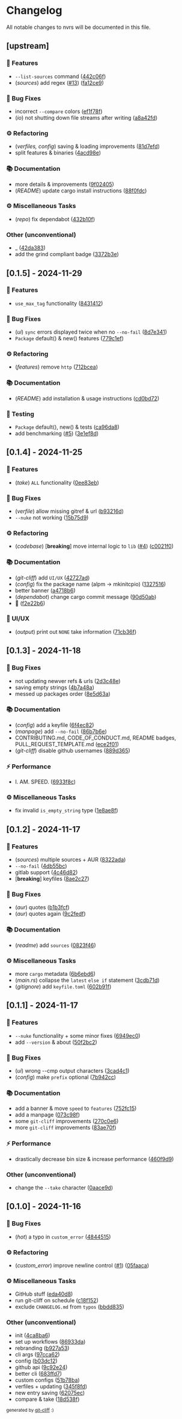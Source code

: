 # Changelog

All notable changes to nvrs will be documented in this file.

## [upstream]

### 🚀 Features

- `--list-sources` command ([442c06f](https://github.com/adamperkowski/nvrs/commit/442c06f0e56f4adcc0c2ad44d042997cb088a930))
- (*sources*) add regex ([#13](https://github.com/adamperkowski/nvrs/issues/13)) ([fa12ce9](https://github.com/adamperkowski/nvrs/commit/fa12ce9691adbdcf51990eb8416aedf4fdc7d36b))

### 🐛 Bug Fixes

- incorrect `--compare` colors ([ef1f78f](https://github.com/adamperkowski/nvrs/commit/ef1f78fed76f883986734b7e3220b2f56508a5f0))
- (*io*) not shutting down file streams after writing ([a8a42fd](https://github.com/adamperkowski/nvrs/commit/a8a42fdf03bfde7aeee563fbd6f9d7af832bc70e))

### ⚙️ Refactoring

- (*verfiles, config*) saving & loading improvements ([81d7efd](https://github.com/adamperkowski/nvrs/commit/81d7efd24b9b425f59bec1cdbb588bc25ed433cb))
- split features & binaries ([4acd98e](https://github.com/adamperkowski/nvrs/commit/4acd98e5d2c5df0845c6bd512cb40f705da9361e))

### 📚 Documentation

- more details & improvements ([9f02405](https://github.com/adamperkowski/nvrs/commit/9f02405339c3520340899313365f0de2fb3d65c5))
- (*README*) update cargo install instructions ([88f0fdc](https://github.com/adamperkowski/nvrs/commit/88f0fdce435c50df44c3ae2cfd5d1087df4376fc))

### ⚙️ Miscellaneous Tasks

- (*repo*) fix dependabot ([432b10f](https://github.com/adamperkowski/nvrs/commit/432b10f32199ecd7a33c2d9643a5e1f512db862c))

### Other (unconventional)

- _ ([42da383](https://github.com/adamperkowski/nvrs/commit/42da3838cc80f5929fb592cfa8468f166238c32f))
- add the grind compliant badge ([3372b3e](https://github.com/adamperkowski/nvrs/commit/3372b3e7505d4854b10a63851743d54acffe1f7b))

## [0.1.5] - 2024-11-29

### 🚀 Features

- `use_max_tag` functionality ([8431412](https://github.com/adamperkowski/nvrs/commit/843141248520b7a784cae15c0571cd23e68d277e))

### 🐛 Bug Fixes

- (*ui*) `sync` errors displayed twice when no `--no-fail` ([8d7e341](https://github.com/adamperkowski/nvrs/commit/8d7e3413e258ac1b1a38256de10f02d8f078d68d))
- `Package` default() & new() features ([779c1ef](https://github.com/adamperkowski/nvrs/commit/779c1ef7e21c4ed6c31a524797a3f94c8678a3d5))

### ⚙️ Refactoring

- (*features*) remove `http` ([712bcea](https://github.com/adamperkowski/nvrs/commit/712bceae2626838af664df10dd967cb4a2819ab8))

### 📚 Documentation

- (*README*) add installation & usage instructions ([cd0bd72](https://github.com/adamperkowski/nvrs/commit/cd0bd7269f35ccb559f81abfda62c69ae06bce79))

### 🧪 Testing

- `Package` default(), new() & tests ([ca96da8](https://github.com/adamperkowski/nvrs/commit/ca96da8381da62cea1b01fd1f1d0363b7e5d1f9b))
- add benchmarking ([#5](https://github.com/adamperkowski/nvrs/issues/5)) ([3e1ef8d](https://github.com/adamperkowski/nvrs/commit/3e1ef8dbc6030073523d332652b3200016591071))

## [0.1.4] - 2024-11-25

### 🚀 Features

- (*take*) `ALL` functionality ([0ee83eb](https://github.com/adamperkowski/nvrs/commit/0ee83eb785f939780c8e07920c1f98a8a258d158))

### 🐛 Bug Fixes

- (*verfile*) allow missing gitref & url ([b93216d](https://github.com/adamperkowski/nvrs/commit/b93216d5146a672897e11938668e05cfa859cfac))
- `--nuke` not working ([15b75d9](https://github.com/adamperkowski/nvrs/commit/15b75d99667a4c52d0d9b093704aa02ca4d35e3e))

### ⚙️ Refactoring

- (*codebase*) [**breaking**] move internal logic to `lib` ([#4](https://github.com/adamperkowski/nvrs/issues/4)) ([c0021f0](https://github.com/adamperkowski/nvrs/commit/c0021f0a4e02791802fba9ba6bca5486f825ee4e))

### 📚 Documentation

- (*git-cliff*) add `UI/UX` ([42727ad](https://github.com/adamperkowski/nvrs/commit/42727ad6bd020ecee06e93017e7e5b68851c01d3))
- (*config*) fix the package name (alpm -> mkinitcpio) ([1327516](https://github.com/adamperkowski/nvrs/commit/132751692941f5e1e2cce188d545f3ee421dad46))
- better banner ([a4718b6](https://github.com/adamperkowski/nvrs/commit/a4718b60505d26c2e262b70d77160b475b8f2348))
- (*dependabot*) change cargo commit message ([90d50ab](https://github.com/adamperkowski/nvrs/commit/90d50ab0fd6cd4964408796e2f75affeb539923b))
- 🚦 ([f2e22b6](https://github.com/adamperkowski/nvrs/commit/f2e22b6c8daece310080a8e32d183e0f6ef3e3f0))

### 🧩 UI/UX

- (*output*) print out `NONE` take information ([71cb36f](https://github.com/adamperkowski/nvrs/commit/71cb36f913035d484bf26d8a2c3430132ea176ba))

## [0.1.3] - 2024-11-18

### 🐛 Bug Fixes

- not updating newver refs & urls ([2d3c48e](https://github.com/adamperkowski/nvrs/commit/2d3c48e097beb569dae2d610f35aaec03614e835))
- saving empty strings ([4b7a48a](https://github.com/adamperkowski/nvrs/commit/4b7a48a49ad39e49e2d98f4b87c2d7eb387c843d))
- messed up packages order ([8e5d63a](https://github.com/adamperkowski/nvrs/commit/8e5d63ad97b66fa5783d579241ba82c7499a47d2))

### 📚 Documentation

- (*config*) add a keyfile ([6f4ec82](https://github.com/adamperkowski/nvrs/commit/6f4ec82d58e099feca69b757c864da7a932a84fa))
- (*manpage*) add `--no-fail` ([86b7b6e](https://github.com/adamperkowski/nvrs/commit/86b7b6ef02dc2be981ffd8b5597c56b0dd70f27d))
- CONTRIBUTING.md, CODE_OF_CONDUCT.md, README badges, PULL_REQUEST_TEMPLATE.md ([ece2f01](https://github.com/adamperkowski/nvrs/commit/ece2f01ac8934c0bf4ae1eca4d895896ed1ac336))
- (*git-cliff*) disable github usernames ([889d365](https://github.com/adamperkowski/nvrs/commit/889d365dbd53f861ff4aa85633599a0996b09326))

### ⚡ Performance

- I. AM. SPEED. ([6933f8c](https://github.com/adamperkowski/nvrs/commit/6933f8ccafa0ae4f195e65921541e5eeb12b05fb))

### ⚙️ Miscellaneous Tasks

- fix invalid `is_empty_string` type ([1e8ae8f](https://github.com/adamperkowski/nvrs/commit/1e8ae8f44c24a1a70c7424c979ab4b654000f29c))

## [0.1.2] - 2024-11-17

### 🚀 Features

- (*sources*) multiple sources + AUR ([8322ada](https://github.com/adamperkowski/nvrs/commit/8322adaac003dd9210bd291399b275eb5daaf673))
- `--no-fail` ([4db55bc](https://github.com/adamperkowski/nvrs/commit/4db55bcd2ff55c7c137f511ce40999b6afe2b3f7))
- gitlab support ([4c46d82](https://github.com/adamperkowski/nvrs/commit/4c46d828bd55196a1ea094b5a2f9d037948b87e1))
- [**breaking**] keyfiles ([8ae2c27](https://github.com/adamperkowski/nvrs/commit/8ae2c27b71cb3fabd66623a13b9a8241c56deaad))

### 🐛 Bug Fixes

- (*aur*) quotes ([b1b3fcf](https://github.com/adamperkowski/nvrs/commit/b1b3fcf64c7591dc87ba201ecf54a4029fbd1960))
- (*aur*) quotes again ([9c2fedf](https://github.com/adamperkowski/nvrs/commit/9c2fedf1d7d4bbebe5a1ca9d8bfd204daee4283f))

### 📚 Documentation

- (*readme*) add `sources` ([0823f46](https://github.com/adamperkowski/nvrs/commit/0823f46aea5e19f31605360849bfeec2389c51af))

### ⚙️ Miscellaneous Tasks

- more `cargo` metadata ([6b6ebd6](https://github.com/adamperkowski/nvrs/commit/6b6ebd680f49d22c053360f7b542ba074e3eb2b1))
- (*main.rs*) collapse the `latest` `else if` statement ([3cdb71d](https://github.com/adamperkowski/nvrs/commit/3cdb71dc8e1759eb6a3309d5fe45dfe95663fc02))
- (*gitignore*) add `keyfile.toml` ([602b91f](https://github.com/adamperkowski/nvrs/commit/602b91fba795ec8916bbdb4131d4a89975b157bf))

## [0.1.1] - 2024-11-17

### 🚀 Features

- `--nuke` functionality + some minor fixes ([6949ec0](https://github.com/adamperkowski/nvrs/commit/6949ec0c36c3634dafd0123b5ee7cbd4c092e0c9))
- add `--version` & about ([50f2bc2](https://github.com/adamperkowski/nvrs/commit/50f2bc246aa32b0f50fb3aa55580c56559c5ee64))

### 🐛 Bug Fixes

- (*ui*) wrong --cmp output characters ([3cad4c1](https://github.com/adamperkowski/nvrs/commit/3cad4c1dd94f54c176d894e32c4f7ef384c6d8dd))
- (*config*) make `prefix` optional ([7b942cc](https://github.com/adamperkowski/nvrs/commit/7b942cc6b9f7c5ac551837e7f53425df34ccb3a9))

### 📚 Documentation

- add a banner & move `speed` to `features` ([752fc15](https://github.com/adamperkowski/nvrs/commit/752fc158b118de603a9f2a9f31a0c320fb3cf78a))
- add a manpage ([073c98f](https://github.com/adamperkowski/nvrs/commit/073c98ff097283fae09742c77bb98358d706bb22))
- some `git-cliff` improvements ([270c0e6](https://github.com/adamperkowski/nvrs/commit/270c0e6b6e729a349b61a512def02433d3675cc9))
- more `git-cliff` improvements ([83ae70f](https://github.com/adamperkowski/nvrs/commit/83ae70fd0e2820158a56a86a05aa6f619ae6b141))

### ⚡ Performance

- drastically decrease bin size & increase performance ([460f9d9](https://github.com/adamperkowski/nvrs/commit/460f9d9bbe6928d34948ecb3eec7fd0c6c4b7ba4))

### Other (unconventional)

- change the `--take` character ([0aace9d](https://github.com/adamperkowski/nvrs/commit/0aace9de0f2c3f26eda4de9491a3454929398102))

## [0.1.0] - 2024-11-16

### 🐛 Bug Fixes

- (*hot*) a typo in `custom_error` ([4844515](https://github.com/adamperkowski/nvrs/commit/48445157be6b3ae9ca97d6c79f25b20529e30fd7))

### ⚙️ Refactoring

- (*custom_error*) improve newline control ([#1](https://github.com/adamperkowski/nvrs/issues/1)) ([05faaca](https://github.com/adamperkowski/nvrs/commit/05faaca79dd1306a818864ab80ae028a0217dd1e))

### ⚙️ Miscellaneous Tasks

- GitHub stuff ([eda40d8](https://github.com/adamperkowski/nvrs/commit/eda40d8d68c4c13d24ad2b9b0acd217c02ee889e))
- run git-cliff on schedule ([c18f152](https://github.com/adamperkowski/nvrs/commit/c18f15256d041c17f1a47e6310c08ce23fc286f2))
- exclude `CHANGELOG.md` from `typos` ([bbdd835](https://github.com/adamperkowski/nvrs/commit/bbdd83543aa49be2ca690e767d42d5572e3ee2a8))

### Other (unconventional)

- init ([4ca8ba6](https://github.com/adamperkowski/nvrs/commit/4ca8ba6f390d668e8d13caa0214f97c09115d4c3))
- set up workflows ([86933da](https://github.com/adamperkowski/nvrs/commit/86933da3817c26fa3caa6a84bb3ecf4c4d2cae2a))
- rebranding ([b927a53](https://github.com/adamperkowski/nvrs/commit/b927a536fddbde155979ef03ef0b800906ef777b))
- cli args ([97cca62](https://github.com/adamperkowski/nvrs/commit/97cca6211308b3eef82f16e8289527e7490f10a4))
- config ([b03dc12](https://github.com/adamperkowski/nvrs/commit/b03dc12e3686f0ef5e21f43731189a771d08d475))
- github api ([9c92e24](https://github.com/adamperkowski/nvrs/commit/9c92e24d3a2a82eaaf84f3b37ce342a8b88181cd))
- better cli ([683ffd7](https://github.com/adamperkowski/nvrs/commit/683ffd77f6fc03067b9929ee4c50f3c8600e75ff))
- custom configs ([51b78ba](https://github.com/adamperkowski/nvrs/commit/51b78baf83eb9f1fb2190974a2668263d1ce2e6c))
- verfiles + updating ([345f8fd](https://github.com/adamperkowski/nvrs/commit/345f8fda053074c150e7595e611b8d44dd603786))
- new entry saving ([62075ec](https://github.com/adamperkowski/nvrs/commit/62075ecdb5d4666b6b3fec6e02c42913f544c75c))
- compare & take ([18d538f](https://github.com/adamperkowski/nvrs/commit/18d538f738be4060fb65388cb822f09c8e00aebf))

<sub>generated by [git-cliff](https://github.com/orhun/git-cliff) :)</sub>
